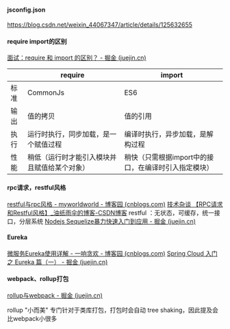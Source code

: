 #### jsconfig.json

https://blog.csdn.net/weixin_44067347/article/details/125632655

#### require import的区别

[面试：require 和 import 的区别？ - 掘金 (juejin.cn)](https://juejin.cn/post/7014011266796617736)

| |require|import|
|-|-------|------|
|标准|CommonJs|ES6|
|输出|值的拷贝|值的引用|
|执行|运行时执行，同步加载，是一个赋值过程|编译时执行，异步加载，是解构过程|
|性能|稍低（运行时才能引入模块并且赋值给某个对象）| 稍快（只需根据import中的接口，在编译时引入指定模块）|

#### rpc请求，restful风格

[restful与rpc风格 - myworldworld - 博客园 (cnblogs.com)](https://www.cnblogs.com/hello-/articles/9958943.html)
[技术杂谈 【RPC请求和Restful风格】_油纸雨伞的博客-CSDN博客](https://blog.csdn.net/xuschang/article/details/129630109)
restful ：无状态，可缓存，统一接口，分层系统
[Nodejs Sequelize暴力快速入门到应用 - 掘金 (juejin.cn)](https://juejin.cn/post/7123155989200633870)

#### Eureka

[微服务Eureka使用详解 - 一响贪欢 - 博客园 (cnblogs.com)](https://www.cnblogs.com/yxth/p/10845640.html)
[Spring Cloud 入门 之 Eureka 篇（一） - 掘金 (juejin.cn)](https://juejin.cn/post/6844903633419517960)

#### webpack、rollup打包

[rollup与webpack - 掘金 (juejin.cn)](https://juejin.cn/post/6984052513867563044)

rollup "小而美" 
专门针对于类库打包，打包时会自动 tree shaking，因此提及会比webpack小很多